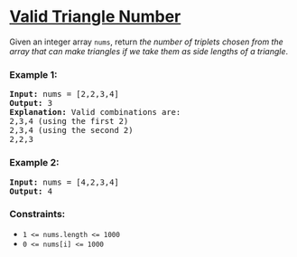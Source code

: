 # [Valid Triangle Number](https://leetcode.com/problems/valid-triangle-number/)

Given an integer array `nums`, return *the number of triplets chosen from the array that can make triangles if we take them as side lengths of a triangle*.


### Example 1:
<pre>
<b>Input:</b> nums = [2,2,3,4]
<b>Output:</b> 3
<b>Explanation:</b> Valid combinations are: 
2,3,4 (using the first 2)
2,3,4 (using the second 2)
2,2,3
</pre>

### Example 2:
<pre>
<b>Input:</b> nums = [4,2,3,4]
<b>Output:</b> 4
</pre>

### Constraints:

- `1 <= nums.length <= 1000`
- `0 <= nums[i] <= 1000`

